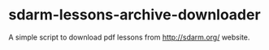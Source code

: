 # sdarm-lessons-archive-downloader
A simple script to download pdf lessons from http://sdarm.org/ website.
